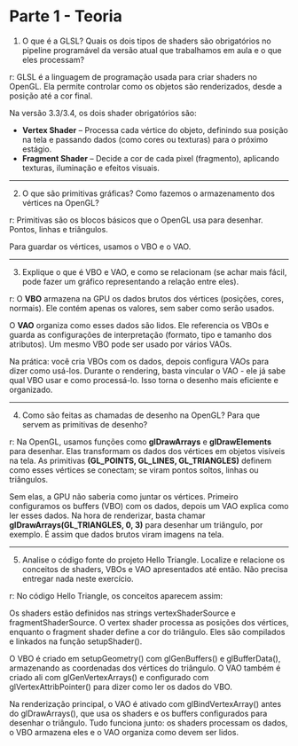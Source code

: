 # Parte 1 - Teoria

1. O que é a GLSL? Quais os dois tipos de shaders são obrigatórios no pipeline programável da versão atual que trabalhamos em aula e o que eles processam?

r: 
GLSL é a linguagem de programação usada para criar shaders no OpenGL. Ela permite controlar como os objetos são renderizados, desde a posição até a cor final.

Na versão 3.3/3.4, os dois shader obrigatórios são:

* **Vertex Shader** – Processa cada vértice do objeto, definindo sua posição na tela e passando dados (como cores ou texturas) para o próximo estágio.
* **Fragment Shader** – Decide a cor de cada pixel (fragmento), aplicando texturas, iluminação e efeitos visuais.

-----------------------------------------------------------------------------------------
2. O que são primitivas gráficas? Como fazemos o armazenamento dos vértices na OpenGL?

r:
Primitivas são os blocos básicos que o OpenGL usa para desenhar. Pontos, linhas e triângulos.

Para guardar os vértices, usamos o VBO e o VAO. 

------------------------------------------------------------------------------------------
3. Explique o que é VBO e VAO, e como se relacionam (se achar mais fácil, pode fazer um gráfico
representando a relação entre eles).

r:
O **VBO** armazena na GPU os dados brutos dos vértices (posições, cores, normais). Ele contém apenas os valores, sem saber como serão usados.

O **VAO** organiza como esses dados são lidos. Ele referencia os VBOs e guarda as configurações de interpretação (formato, tipo e tamanho dos atributos). Um mesmo VBO pode ser usado por vários VAOs.

Na prática: você cria VBOs com os dados, depois configura VAOs para dizer como usá-los. Durante o rendering, basta vincular o VAO - ele já sabe qual VBO usar e como processá-lo. Isso torna o desenho mais eficiente e organizado.

-------------------------------------------------------------------------------------------
4. Como são feitas as chamadas de desenho na OpenGL? Para que servem as primitivas de desenho?

r:
Na OpenGL, usamos funções como **glDrawArrays** e **glDrawElements** para desenhar. 
Elas transformam os dados dos vértices em objetos visíveis na tela.
As primitivas **(GL_POINTS, GL_LINES, GL_TRIANGLES)** definem como esses vértices se conectam; 
se viram pontos soltos, linhas ou triângulos.

Sem elas, a GPU não saberia como juntar os vértices. 
Primeiro configuramos os buffers (VBO) com os dados, depois um VAO explica como ler esses dados. 
Na hora de renderizar, basta chamar **glDrawArrays(GL_TRIANGLES, 0, 3)** para desenhar um triângulo, por exemplo. 
É assim que dados brutos viram imagens na tela.

-------------------------------------------------------------------------------------------
5. Analise o código fonte do projeto Hello Triangle. Localize e relacione os conceitos de shaders, VBOs e VAO apresentados até então. Não precisa entregar nada neste exercício.

r:
No código Hello Triangle, os conceitos aparecem assim:

Os shaders estão definidos nas strings vertexShaderSource e fragmentShaderSource. O vertex shader processa as posições dos vértices, enquanto o fragment shader define a cor do triângulo. Eles são compilados e linkados na função setupShader().

O VBO é criado em setupGeometry() com glGenBuffers() e glBufferData(), armazenando as coordenadas dos vértices do triângulo. O VAO também é criado ali com glGenVertexArrays() e configurado com glVertexAttribPointer() para dizer como ler os dados do VBO.

Na renderização principal, o VAO é ativado com glBindVertexArray() antes do glDrawArrays(), que usa os shaders e os buffers configurados para desenhar o triângulo. Tudo funciona junto: os shaders processam os dados, o VBO armazena eles e o VAO organiza como devem ser lidos.